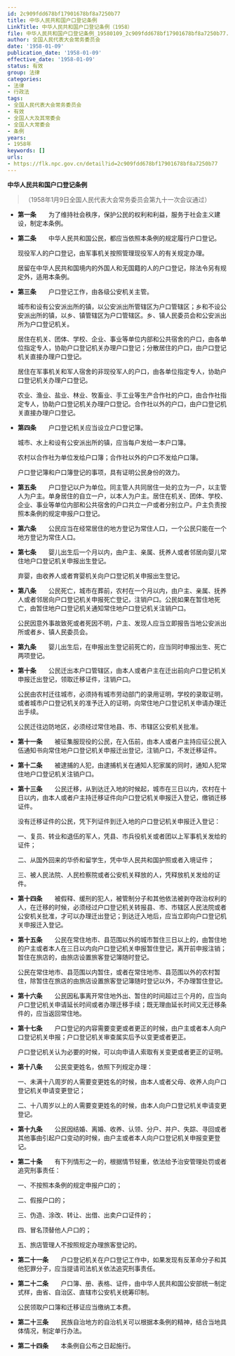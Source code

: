 ```yaml
---
id: 2c909fdd678bf17901678bf8a7250b77
title: 中华人民共和国户口登记条例
LinkTitle: 中华人民共和国户口登记条例（1958）
file: 中华人民共和国户口登记条例_19580109_2c909fdd678bf17901678bf8a7250b77.docx
author: 全国人民代表大会常务委员会
date: '1958-01-09'
publication_date: '1958-01-09'
effective_date: '1958-01-09'
status: 有效
group: 法律
categories:
- 法律
- 行政法
tags:
- 全国人民代表大会常务委员会
- 有效
- 全国人大及其常委会
- 全国人大常委会
- 条例
years:
- 1958年
keywords: []
urls:
- https://flk.npc.gov.cn/detail?id=2c909fdd678bf17901678bf8a7250b77
---
```


**中华人民共和国户口登记条例**

> （1958年1月9日全国人民代表大会常务委员会第九十一次会议通过）

- **第一条**　　为了维持社会秩序，保护公民的权利和利益，服务于社会主义建设，制定本条例。

- **第二条**　　中华人民共和国公民，都应当依照本条例的规定履行户口登记。

  现役军人的户口登记，由军事机关按照管理现役军人的有关规定办理。

  居留在中华人民共和国境内的外国人和无国籍的人的户口登记，除法令另有规定外，适用本条例。

- **第三条**　　户口登记工作，由各级公安机关主管。

  城市和设有公安派出所的镇，以公安派出所管辖区为户口管辖区；乡和不设公安派出所的镇，以乡、镇管辖区为户口管辖区。乡、镇人民委员会和公安派出所为户口登记机关。

  居住在机关、团体、学校、企业、事业等单位内部和公共宿舍的户口，由各单位指定专人，协助户口登记机关办理户口登记；分散居住的户口，由户口登记机关直接办理户口登记。

  居住在军事机关和军人宿舍的非现役军人的户口，由各单位指定专人，协助户口登记机关办理户口登记。

  农业、渔业、盐业、林业、牧畜业、手工业等生产合作社的户口，由合作社指定专人，协助户口登记机关办理户口登记。合作社以外的户口，由户口登记机关直接办理户口登记。

- **第四条**　　户口登记机关应当设立户口登记簿。

  城市、水上和设有公安派出所的镇，应当每户发给一本户口簿。

  农村以合作社为单位发给户口簿；合作社以外的户口不发给户口簿。

  户口登记簿和户口簿登记的事项，具有证明公民身份的效力。

- **第五条**　　户口登记以户为单位。同主管人共同居住一处的立为一户，以主管人为户主。单身居住的自立一户，以本人为户主。居住在机关、团体、学校、企业、事业等单位内部和公共宿舍的户口共立一户或者分别立户。户主负责按照本条例的规定申报户口登记。

- **第六条**　　公民应当在经常居住的地方登记为常住人口，一个公民只能在一个地方登记为常住人口。

- **第七条**　　婴儿出生后一个月以内，由户主、亲属、抚养人或者邻居向婴儿常住地户口登记机关申报出生登记。

  弃婴，由收养人或者育婴机关向户口登记机关申报出生登记。

- **第八条**　　公民死亡，城市在葬前，农村在一个月以内，由户主、亲属、抚养人或者邻居向户口登记机关申报死亡登记，注销户口。公民如果在暂住地死亡，由暂住地户口登记机关通知常住地户口登记机关注销户口。

  公民因意外事故致死或者死因不明，户主、发现人应当立即报告当地公安派出所或者乡、镇人民委员会。

- **第九条**　　婴儿出生后，在申报出生登记前死亡的，应当同时申报出生、死亡两项登记。

- **第十条**　　公民迁出本户口管辖区，由本人或者户主在迁出前向户口登记机关申报迁出登记，领取迁移证件，注销户口。

  公民由农村迁往城市，必须持有城市劳动部门的录用证明，学校的录取证明，或者城市户口登记机关的准予迁入的证明，向常住地户口登记机关申请办理迁出手续。

  公民迁往边防地区，必须经过常住地县、市、市辖区公安机关批准。

- **第十一条**　　被征集服现役的公民，在入伍前，由本人或者户主持应征公民入伍通知书向常住地户口登记机关申报迁出登记，注销户口，不发迁移证件。

- **第十二条**　　被逮捕的人犯，由逮捕机关在通知人犯家属的同时，通知人犯常住地户口登记机关注销户口。

- **第十三条**　　公民迁移，从到达迁入地的时候起，城市在三日以内，农村在十日以内，由本人或者户主持迁移证件向户口登记机关申报迁入登记，缴销迁移证件。

  没有迁移证件的公民，凭下列证件到迁入地的户口登记机关申报迁入登记：

  一、复员、转业和退伍的军人，凭县、市兵役机关或者团以上军事机关发给的证件；

  二、从国外回来的华侨和留学生，凭中华人民共和国护照或者入境证件；

  三、被人民法院、人民检察院或者公安机关释放的人，凭释放机关发给的证件。

- **第十四条**　　被假释、缓刑的犯人，被管制分子和其他依法被剥夺政治权利的人，在迁移的时候，必须经过户口登记机关转报县、市、市辖区人民法院或者公安机关批准，才可以办理迁出登记；到达迁入地后，应当立即向户口登记机关申报迁入登记。

- **第十五条**　　公民在常住地市、县范围以外的城市暂住三日以上的，由暂住地的户主或者本人在三日以内向户口登记机关申报暂住登记，离开前申报注销；暂住在旅店的，由旅店设置旅客登记簿随时登记。

  公民在常住地市、县范围以内暂住，或者在常住地市、县范围以外的农村暂住，除暂住在旅店的由旅店设置旅客登记簿随时登记以外，不办理暂住登记。

- **第十六条**　　公民因私事离开常住地外出、暂住的时间超过三个月的，应当向户口登记机关申请延长时间或者办理迁移手续；既无理由延长时间又无迁移条件的，应当返回常住地。

- **第十七条**　　户口登记的内容需要变更或者更正的时候，由户主或者本人向户口登记机关申报；户口登记机关审查属实后予以变更或者更正。

  户口登记机关认为必要的时候，可以向申请人索取有关变更或者更正的证明。

- **第十八条**　　公民变更姓名，依照下列规定办理：

  一、未满十八周岁的人需要变更姓名的时候，由本人或者父母、收养人向户口登记机关申请变更登记；

  二、十八周岁以上的人需要变更姓名的时候，由本人向户口登记机关申请变更登记。

- **第十九条**　　公民因结婚、离婚、收养、认领、分户、并户、失踪、寻回或者其他事由引起户口变动的时候，由户主或者本人向户口登记机关申报变更登记。

- **第二十条**　　有下列情形之一的，根据情节轻重，依法给予治安管理处罚或者追究刑事责任：

  一、不按照本条例的规定申报户口的；

  二、假报户口的；

  三、伪造、涂改、转让、出借、出卖户口证件的；

  四、冒名顶替他人户口的；

  五、旅店管理人不按照规定办理旅客登记的。

- **第二十一条**　　户口登记机关在户口登记工作中，如果发现有反革命分子和其他犯罪分子，应当提请司法机关依法追究刑事责任。

- **第二十二条**　　户口簿、册、表格、证件，由中华人民共和国公安部统一制定式样，由省、自治区、直辖市公安机关统筹印制。

  公民领取户口簿和迁移证应当缴纳工本费。

- **第二十三条**　　民族自治地方的自治机关可以根据本条例的精神，结合当地具体情况，制定单行办法。

- **第二十四条**　　本条例自公布之日起施行。
